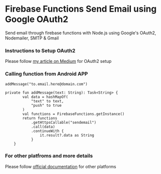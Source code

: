 # Firebase Functions Send Email using Google OAuth2
Send email through firebase functions with Node.js using Google's OAuth2, Nodemailer, SMTP & Gmail 

### Instructions to Setup OAuth2
Please follow [my article on Medium](https://medium.com/@akshay.bhange/firebase-functions-send-email-using-google-oauth2-20c552da6b3e) for OAuth2 setup


### Calling function from Android APP
```
addMessage("to.email.here@domain.com")

private fun addMessage(text: String): Task<String> {
        val data = hashMapOf(
            "text" to text,
            "push" to true
        )
        val functions = FirebaseFunctions.getInstance()
        return functions
            .getHttpsCallable("sendemail")
            .call(data)
            .continueWith {
                it.result?.data as String
            }
    }
```

### For other platfroms and more details
Please follow [official documentation](https://firebase.google.com/docs/functions/callable#call_the_function) for other platforms